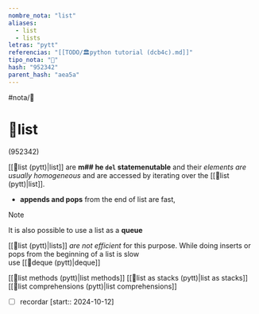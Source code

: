```yaml
---
nombre_nota: "list"
aliases:
  - list
  - lists
letras: "pytt"
referencias: "[[TODO/🏛️python tutorial (dcb4c).md]]"
tipo_nota: "📑"
hash: "952342"
parent_hash: "aea5a"
---
```


#nota/📑

# 📑list
<div class="hash">(952342)</div>



[[📑list (pytt)|list]] are __m## he `del` statemenutable__   and their _elements are usually homogeneous_ and are accessed by iterating over the [[📑list (pytt)|list]].

- __appends and pops__ from the end of list are fast,

> [!NOTE] 
>  It is also possible to use a list as a __queue__
>  
>   [[📑list (pytt)|lists]] _are not efficient_ for this purpose. While  doing inserts or pops from the beginning of a list is slow  
>   use [[📑deque (pytt)|deque]]


[[📑list methods (pytt)|list methods]]
[[📑list as stacks (pytt)|list as stacks]]
[[📑list comprehensions (pytt)|list comprehensions]]


- [ ] recordar  [start:: 2024-10-12]